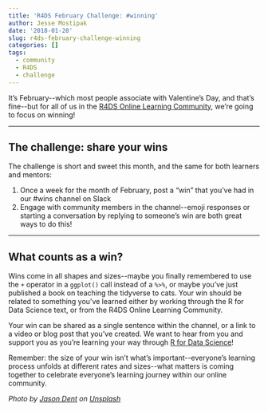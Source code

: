 ```yaml
---
title: 'R4DS February Challenge: #winning'
author: Jesse Mostipak
date: '2018-01-28'
slug: r4ds-february-challenge-winning
categories: []
tags:
  - community
  - R4DS
  - challenge
---
```


It’s February--which most people associate with Valentine’s Day, and that’s fine--but for all of us in the [R4DS Online Learning Community](https://www.jessemaegan.com/post/r4ds-the-next-iteration/), we’re going to focus on winning!  

*** 

## The challenge: share your wins
The challenge is short and sweet this month, and the same for both learners and mentors:  

1. Once a week for the month of February, post a “win” that you’ve had in our #wins channel on Slack
2. Engage with community members in the channel--emoji responses or starting a conversation by replying to someone’s win are both great ways to do this!  

*** 

## What counts as a win?

Wins come in all shapes and sizes--maybe you finally remembered to use the `+` operator in a `ggplot()` call instead of a `%>%`, or maybe you’ve just published a book on teaching the tidyverse to cats. Your win should be related to something you’ve learned either by working through the R for Data Science text, or from the R4DS Online Learning Community.  

Your win can be shared as a single sentence within the channel, or a link to a video or blog post that you’ve created. We want to hear from you and support you as you’re learning your way through [R for Data Science](http://r4ds.had.co.nz/)!    

Remember: the size of your win isn’t what’s important--everyone’s learning process unfolds at different rates and sizes--what matters is coming together to celebrate everyone’s learning journey within our online community.

_Photo by <a href="https://unsplash.com/@jdent?utm_source=unsplash&utm_medium=referral&utm_content=creditCopyText">Jason Dent</a> on <a href="https://unsplash.com/s/photos/winning?utm_source=unsplash&utm_medium=referral&utm_content=creditCopyText">Unsplash</a>_
